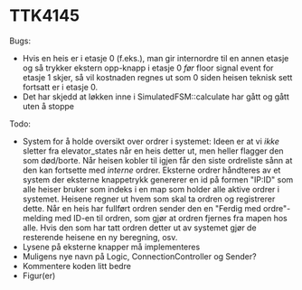 TTK4145
=======


Bugs:
  * Hvis en heis er i etasje 0 (f.eks.), man gir internordre til en annen etasje og så trykker ekstern opp-knapp i etasje 0 _før_ floor signal event for etasje 1 skjer, så vil kostnaden regnes ut som 0 siden heisen teknisk sett fortsatt er i etasje 0.
  * Det har skjedd at løkken inne i SimulatedFSM::calculate har gått og gått uten å stoppe

Todo:
  * System for å holde oversikt over ordrer i systemet: Ideen er at vi _ikke_ sletter fra elevator\_states når en heis detter ut, men heller flagger den som død/borte. Når heisen kobler til igjen får den siste ordreliste sånn at den kan fortsette med _interne_ ordrer. Eksterne ordrer håndteres av et system der eksterne knappetrykk genererer en id på formen "IP:ID" som alle heiser bruker som indeks i en map som holder alle aktive ordrer i systemet. Heisene regner ut hvem som skal ta ordren og registrerer dette. Når en heis har fullført ordren sender den en "Ferdig med ordre"-melding med ID-en til ordren, som gjør at ordren fjernes fra mapen hos alle. Hvis den som har tatt ordren detter ut av systemet gjør de resterende heisene en ny beregning, osv.
  * Lysene på eksterne knapper må implementeres
  * Muligens nye navn på Logic, ConnectionController og Sender?
  * Kommentere koden litt bedre
  * Figur(er)
